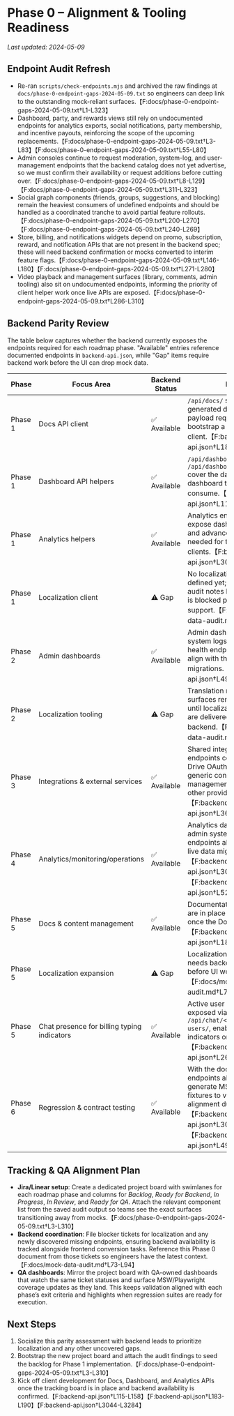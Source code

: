 # Phase 0 – Alignment & Tooling Readiness

_Last updated: 2024-05-09_

## Endpoint Audit Refresh
- Re-ran `scripts/check-endpoints.mjs` and archived the raw findings at `docs/phase-0-endpoint-gaps-2024-05-09.txt` so engineers can deep link to the outstanding mock-reliant surfaces.【F:docs/phase-0-endpoint-gaps-2024-05-09.txt†L1-L323】
- Dashboard, party, and rewards views still rely on undocumented endpoints for analytics exports, social notifications, party membership, and incentive payouts, reinforcing the scope of the upcoming replacements.【F:docs/phase-0-endpoint-gaps-2024-05-09.txt†L3-L83】【F:docs/phase-0-endpoint-gaps-2024-05-09.txt†L55-L80】
- Admin consoles continue to request moderation, system-log, and user-management endpoints that the backend catalog does not yet advertise, so we must confirm their availability or request additions before cutting over.【F:docs/phase-0-endpoint-gaps-2024-05-09.txt†L8-L129】【F:docs/phase-0-endpoint-gaps-2024-05-09.txt†L311-L323】
- Social graph components (friends, groups, suggestions, and blocking) remain the heaviest consumers of undefined endpoints and should be handled as a coordinated tranche to avoid partial feature rollouts.【F:docs/phase-0-endpoint-gaps-2024-05-09.txt†L200-L270】【F:docs/phase-0-endpoint-gaps-2024-05-09.txt†L240-L269】
- Store, billing, and notifications widgets depend on promo, subscription, reward, and notification APIs that are not present in the backend spec; these will need backend confirmation or mocks converted to interim feature flags.【F:docs/phase-0-endpoint-gaps-2024-05-09.txt†L146-L180】【F:docs/phase-0-endpoint-gaps-2024-05-09.txt†L271-L280】
- Video playback and management surfaces (library, comments, admin tooling) also sit on undocumented endpoints, informing the priority of client helper work once live APIs are exposed.【F:docs/phase-0-endpoint-gaps-2024-05-09.txt†L286-L310】

## Backend Parity Review
The table below captures whether the backend currently exposes the endpoints required for each roadmap phase. "Available" entries reference documented endpoints in `backend-api.json`, while "Gap" items require backend work before the UI can drop mock data.

| Phase | Focus Area | Backend Status | Notes |
| --- | --- | --- | --- |
| Phase 1 | Docs API client | ✅ Available | `/api/docs/` serves the generated documentation payload required to bootstrap a lightweight Docs client.【F:backend-api.json†L183-L190】 |
| Phase 1 | Dashboard API helpers | ✅ Available | `/api/dashboard/stats/` and `/api/dashboard/activities/` cover the data the dashboard tiles and feeds consume.【F:backend-api.json†L115-L158】 |
| Phase 1 | Analytics helpers | ✅ Available | Analytics endpoints already expose dashboard, realtime, and advanced query data needed for the upgraded clients.【F:backend-api.json†L3044-L3284】 |
| Phase 1 | Localization client | ⚠️ Gap | No localization endpoints are defined yet; the mock-data audit notes localization work is blocked pending backend support.【F:docs/mock-data-audit.md†L73-L94】 |
| Phase 2 | Admin dashboards | ✅ Available | Admin dashboard, analytics, system logs, and system health endpoints exist and align with the planned migrations.【F:backend-api.json†L4962-L5266】 |
| Phase 2 | Localization tooling | ⚠️ Gap | Translation management surfaces remain blocked until localization endpoints are delivered by the backend.【F:docs/mock-data-audit.md†L73-L94】 |
| Phase 3 | Integrations & external services | ✅ Available | Shared integrations endpoints cover Google Drive OAuth/files plus generic connection management for Discord and other providers.【F:backend-api.json†L3694-L3939】 |
| Phase 4 | Analytics/monitoring/operations | ✅ Available | Analytics dashboards and admin system health/log endpoints already exist for live data migrations.【F:backend-api.json†L3044-L3284】【F:backend-api.json†L5227-L5266】 |
| Phase 5 | Docs & content management | ✅ Available | Documentation endpoints are in place for CRUD flows once the Docs client lands.【F:backend-api.json†L183-L190】 |
| Phase 5 | Localization expansion | ⚠️ Gap | Localization backlog still needs backend contracts before UI work begins.【F:docs/mock-data-audit.md†L73-L94】 |
| Phase 5 | Chat presence for billing typing indicators | ✅ Available | Active user presence data is exposed via `/api/chat/<room_id>/active-users/`, enabling live typing indicators once wired.【F:backend-api.json†L2615-L2622】 |
| Phase 6 | Regression & contract testing | ✅ Available | With the documented endpoints above, we can generate MSW/contract fixtures to validate schema alignment during hardening.【F:backend-api.json†L3044-L3284】【F:backend-api.json†L4962-L5266】 |

## Tracking & QA Alignment Plan
- **Jira/Linear setup**: Create a dedicated project board with swimlanes for each roadmap phase and columns for _Backlog_, _Ready for Backend_, _In Progress_, _In Review_, and _Ready for QA_. Attach the relevant component list from the saved audit output so teams see the exact surfaces transitioning away from mocks.【F:docs/phase-0-endpoint-gaps-2024-05-09.txt†L3-L310】
- **Backend coordination**: File blocker tickets for localization and any newly discovered missing endpoints, ensuring backend availability is tracked alongside frontend conversion tasks. Reference this Phase 0 document from those tickets so engineers have the latest context.【F:docs/mock-data-audit.md†L73-L94】
- **QA dashboards**: Mirror the project board with QA-owned dashboards that watch the same ticket statuses and surface MSW/Playwright coverage updates as they land. This keeps validation aligned with each phase’s exit criteria and highlights when regression suites are ready for execution.

## Next Steps
1. Socialize this parity assessment with backend leads to prioritize localization and any other uncovered gaps.
2. Bootstrap the new project board and attach the audit findings to seed the backlog for Phase 1 implementation.【F:docs/phase-0-endpoint-gaps-2024-05-09.txt†L3-L310】
3. Kick off client development for Docs, Dashboard, and Analytics APIs once the tracking board is in place and backend availability is confirmed.【F:backend-api.json†L115-L158】【F:backend-api.json†L183-L190】【F:backend-api.json†L3044-L3284】
